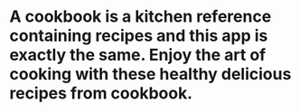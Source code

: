 # A cookbook is a kitchen reference containing recipes and this app is exactly the same. Enjoy the art of cooking with these healthy delicious recipes from cookbook.
